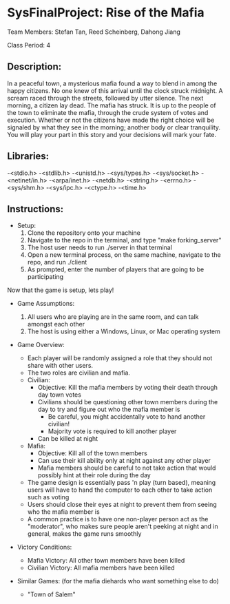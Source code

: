 # SysFinalProject: Rise of the Mafia

Team Members:
Stefan Tan, Reed Scheinberg, Dahong Jiang

Class Period:
4

## Description:
In a peaceful town, a mysterious mafia found a way to blend in among the happy citizens.
No one knew of this arrival until the clock struck midnight. A scream raced through the streets,
followed by utter silence. The next morning, a citizen lay dead. The mafia has struck. It is up
to the people of the town to eliminate the mafia, through the crude system of votes and
execution. Whether or not the citizens have made the right choice will be signaled by what they
see in the morning; another body or clear tranquility. You will play your part in this story
and your decisions will mark your fate.

## Libraries:
-<stdio.h>
-<stdlib.h>
-<unistd.h>
-<sys/types.h>
-<sys/socket.h>
-<netinet/in.h>
-<arpa/inet.h>
-<netdb.h>
-<string.h>
-<errno.h>
-<sys/shm.h>
-<sys/ipc.h>
-<ctype.h>
-<time.h>

## Instructions:
- Setup:
  1. Clone the repository onto your machine
  2. Navigate to the repo in the terminal, and type "make forking_server"
  3. The host user needs to run ./server in that terminal
  4. Open a new terminal process, on the same machine, navigate to the repo, and run ./client
  5. As prompted, enter the number of players that are going to be participating

Now that the game is setup, lets play!

- Game Assumptions:
  1. All users who are playing are in the same room, and can talk amongst each other
  2. The host is using either a Windows, Linux, or Mac operating system

- Game Overview:
  - Each player will be randomly assigned a role that they should not share with other users.  
  - The two roles are civilian and mafia.
  - Civilian:
    - Objective: Kill the mafia members by voting their death through day town votes
    - Civilians should be questioning other town members during the day to try and figure out who the mafia member is
      - Be careful, you might accidentally vote to hand another civilian!
      - Majority vote is required to kill another player
    - Can be killed at night
  - Mafia:
    - Objective: Kill all of the town members
    - Can use their kill ability only at night against any other player
    - Mafia members should be careful to not take action that would possibly hint at their role during the day
  - The game design is essentially pass 'n play (turn based), meaning users will have to hand the computer to each other to take action such as voting
  - Users should close their eyes at night to prevent them from seeing who the mafia member is
  - A common practice is to have one non-player person act as the "moderator", who makes sure people aren't peeking at night and in general, makes the game runs smoothly

- Victory Conditions:
  - Mafia Victory: All other town members have been killed
  - Civilian Victory: All mafia members have been killed

- Similar Games: (for the mafia diehards who want something else to do)
  - "Town of Salem"
